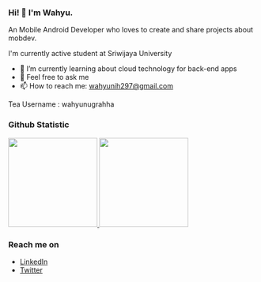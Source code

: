 ### Hi! 👋 I'm Wahyu.

An Mobile Android Developer who loves to create and share projects about mobdev. 

I'm currently active student at Sriwijaya University 

- 🌱 I’m currently learning about cloud technology for back-end apps
- 💬 Feel free to ask me
- 📫 How to reach me: wahyunih297@gmail.com

Tea Username : wahyunugrahha
  
### Github Statistic
<p align="left">
<a href="https://github.com/wahyunugrahha">
<p align="left">
<a href="https://github.com/wahyunugrahha">
  <img height="180em" src="https://github-readme-stats-eight-theta.vercel.app/api?username=wahyunugrahha&show_icons=true&theme=algolia&include_all_commits=true&count_private=true"/>
  <img height="180em" src="https://github-readme-stats-eight-theta.vercel.app/api/top-langs/?username=wahyunugrahha&layout=compact&langs_count=8&theme=algolia"/>
</a>
</p>

### Reach me on
- <a href="https://linkedin.com/in/wahyunugrahha/">LinkedIn</a>
- <a href="https://twitter/wahyunugrahha">Twitter</a>

